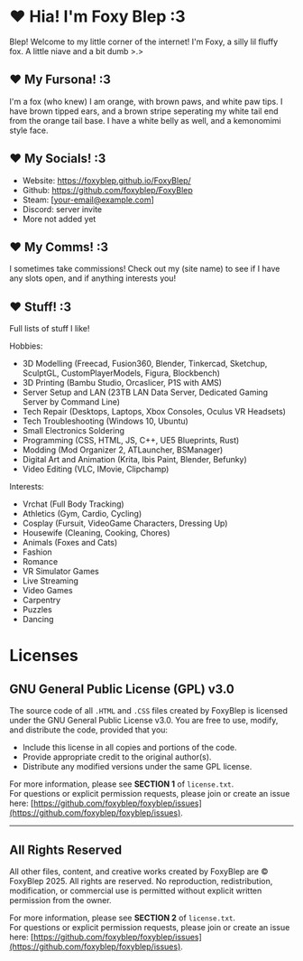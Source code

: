# ♥ Hia! I'm Foxy Blep :3
Blep! Welcome to my little corner of the internet! I'm Foxy, a silly lil fluffy fox. A little niave and a bit dumb >.>

## ♥ My Fursona! :3
I'm a fox (who knew) I am orange, with brown paws, and white paw tips. I have brown tipped ears, and a brown stripe seperating my white tail end from the orange tail base. I have a white belly as well, and a kemonomimi style face.

## ♥ My Socials! :3
- Website: https://foxyblep.github.io/FoxyBlep/
- Github: https://github.com/foxyblep/FoxyBlep
- Steam: [your-email@example.com]
- Discord: server invite
- More not added yet

## ♥ My Comms! :3
I sometimes take commissions! Check out my (site name) to see if I have any slots open, and if anything interests you!

## ♥ Stuff! :3
Full lists of stuff I like!

Hobbies:
- 3D Modelling (Freecad, Fusion360, Blender, Tinkercad, Sketchup, SculptGL, CustomPlayerModels, Figura, Blockbench)
- 3D Printing (Bambu Studio, Orcaslicer, P1S with AMS)
- Server Setup and LAN (23TB LAN Data Server, Dedicated Gaming Server by Command Line)
- Tech Repair (Desktops, Laptops, Xbox Consoles, Oculus VR Headsets)
- Tech Troubleshooting (Windows 10, Ubuntu)
- Small Electronics Soldering
- Programming (CSS, HTML, JS, C++, UE5 Blueprints, Rust)
- Modding (Mod Organizer 2, ATLauncher, BSManager)
- Digital Art and Animation (Krita, Ibis Paint, Blender, Befunky)
- Video Editing (VLC, IMovie, Clipchamp)

Interests:
- Vrchat (Full Body Tracking)
- Athletics (Gym, Cardio, Cycling)
- Cosplay (Fursuit, VideoGame Characters, Dressing Up)
- Housewife (Cleaning, Cooking, Chores)
- Animals (Foxes and Cats)
- Fashion
- Romance
- VR Simulator Games
- Live Streaming
- Video Games
- Carpentry
- Puzzles
- Dancing




# Licenses

## GNU General Public License (GPL) v3.0

The source code of all `.HTML` and `.CSS` files created by FoxyBlep is licensed under the GNU General Public License v3.0. You are free to use, modify, and distribute the code, provided that you:

- Include this license in all copies and portions of the code.
- Provide appropriate credit to the original author(s).
- Distribute any modified versions under the same GPL license.

For more information, please see **SECTION 1** of `license.txt`.  
For questions or explicit permission requests, please join or create an issue here: [https://github.com/foxyblep/foxyblep/issues](https://github.com/foxyblep/foxyblep/issues).

---

## All Rights Reserved

All other files, content, and creative works created by FoxyBlep are © FoxyBlep 2025. All rights are reserved. No reproduction, redistribution, modification, or commercial use is permitted without explicit written permission from the owner.

For more information, please see **SECTION 2** of `license.txt`.  
For questions or explicit permission requests, please join or create an issue here: [https://github.com/foxyblep/foxyblep/issues](https://github.com/foxyblep/foxyblep/issues).
